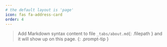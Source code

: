 ```yaml
---
# the default layout is 'page'
icon: fas fa-address-card
order: 4
---
```


> Add Markdown syntax content to file `_tabs/about.md`{: .filepath } and it will show up on this page.
{: .prompt-tip }
